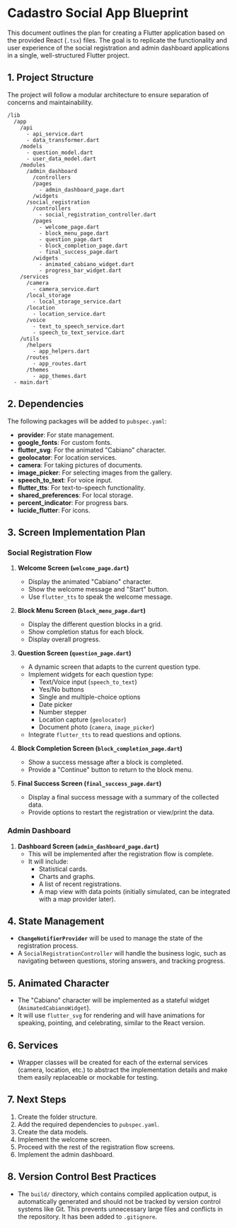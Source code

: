 # Cadastro Social App Blueprint

This document outlines the plan for creating a Flutter application based on the provided React (`.tsx`) files. The goal is to replicate the functionality and user experience of the social registration and admin dashboard applications in a single, well-structured Flutter project.

## 1. Project Structure

The project will follow a modular architecture to ensure separation of concerns and maintainability.

```
/lib
  /app
    /api
      - api_service.dart
      - data_transformer.dart
    /models
      - question_model.dart
      - user_data_model.dart
    /modules
      /admin_dashboard
        /controllers
        /pages
          - admin_dashboard_page.dart
        /widgets
      /social_registration
        /controllers
          - social_registration_controller.dart
        /pages
          - welcome_page.dart
          - block_menu_page.dart
          - question_page.dart
          - block_completion_page.dart
          - final_success_page.dart
        /widgets
          - animated_cabiano_widget.dart
          - progress_bar_widget.dart
    /services
      /camera
        - camera_service.dart
      /local_storage
        - local_storage_service.dart
      /location
        - location_service.dart
      /voice
        - text_to_speech_service.dart
        - speech_to_text_service.dart
    /utils
      /helpers
        - app_helpers.dart
      /routes
        - app_routes.dart
      /themes
        - app_themes.dart
  - main.dart
```

## 2. Dependencies

The following packages will be added to `pubspec.yaml`:

- **provider**: For state management.
- **google_fonts**: For custom fonts.
- **flutter_svg**: For the animated "Cabiano" character.
- **geolocator**: For location services.
- **camera**: For taking pictures of documents.
- **image_picker**: For selecting images from the gallery.
- **speech_to_text**: For voice input.
- **flutter_tts**: For text-to-speech functionality.
- **shared_preferences**: For local storage.
- **percent_indicator**: For progress bars.
- **lucide_flutter**: For icons.

## 3. Screen Implementation Plan

### Social Registration Flow

1.  **Welcome Screen (`welcome_page.dart`)**
    -   Display the animated "Cabiano" character.
    -   Show the welcome message and "Start" button.
    -   Use `flutter_tts` to speak the welcome message.

2.  **Block Menu Screen (`block_menu_page.dart`)**
    -   Display the different question blocks in a grid.
    -   Show completion status for each block.
    -   Display overall progress.

3.  **Question Screen (`question_page.dart`)**
    -   A dynamic screen that adapts to the current question type.
    -   Implement widgets for each question type:
        -   Text/Voice input (`speech_to_text`)
        -   Yes/No buttons
        -   Single and multiple-choice options
        -   Date picker
        -   Number stepper
        -   Location capture (`geolocator`)
        -   Document photo (`camera`, `image_picker`)
    -   Integrate `flutter_tts` to read questions and options.

4.  **Block Completion Screen (`block_completion_page.dart`)**
    -   Show a success message after a block is completed.
    -   Provide a "Continue" button to return to the block menu.

5.  **Final Success Screen (`final_success_page.dart`)**
    -   Display a final success message with a summary of the collected data.
    -   Provide options to restart the registration or view/print the data.

### Admin Dashboard

1.  **Dashboard Screen (`admin_dashboard_page.dart`)**
    -   This will be implemented after the registration flow is complete.
    -   It will include:
        -   Statistical cards.
        -   Charts and graphs.
        -   A list of recent registrations.
        -   A map view with data points (initially simulated, can be integrated with a map provider later).

## 4. State Management

-   **`ChangeNotifierProvider`** will be used to manage the state of the registration process.
-   A `SocialRegistrationController` will handle the business logic, such as navigating between questions, storing answers, and tracking progress.

## 5. Animated Character

-   The "Cabiano" character will be implemented as a stateful widget (`AnimatedCabianoWidget`).
-   It will use `flutter_svg` for rendering and will have animations for speaking, pointing, and celebrating, similar to the React version.

## 6. Services

-   Wrapper classes will be created for each of the external services (camera, location, etc.) to abstract the implementation details and make them easily replaceable or mockable for testing.

## 7. Next Steps

1.  Create the folder structure.
2.  Add the required dependencies to `pubspec.yaml`.
3.  Create the data models.
4.  Implement the welcome screen.
5.  Proceed with the rest of the registration flow screens.
6.  Implement the admin dashboard.

## 8. Version Control Best Practices

- The `build/` directory, which contains compiled application output, is automatically generated and should not be tracked by version control systems like Git. This prevents unnecessary large files and conflicts in the repository. It has been added to `.gitignore`.
